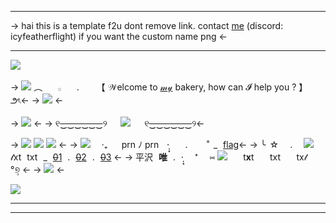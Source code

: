 ***
-> hai this is a template
f2u dont remove link.
contact [me](https://rentry.co/kuni-kuzu-shi) (discord: icyfeatherflight) if you want the custom name png <-
***
![](https://files.catbox.moe/g8guyq.png)

-> ![](https://files.catbox.moe/2c5fku.gif) ︵         𓂂         .           【 𝒲elcome to [𝓂𝓎](https://rentry.co/6th-harbinger) bakery, how can 𝓘 help you ? 】౨ৎ<-
-> ![](https://files.catbox.moe/4vlrsv.gif) <-

-> ![](https://files.catbox.moe/pf1tux.png) <-
-> ୧~~‿‿‿‿‿‿~~୨         ![](https://files.catbox.moe/6rsxlp.gif)         ୧~~‿‿‿‿‿‿~~୨<-

-> ![](https://files.catbox.moe/qjxt1a.gif) ![](https://files.catbox.moe/6eohh8.png) ![](https://files.catbox.moe/qjxt1a.gif) <-
-> ![](https://files.catbox.moe/maw3vn.gif)       ‧₊         prn  ﾉ  prn     ·̩͙          .            ˚  _     [flag](https://rentry.co/rentryflags)<-
-> ╰   ☆       .       ![](https://files.catbox.moe/aac02y.png)    𝓉xt    txt    _    [~~0~~1](https://rentry.co/nice-lesbian)    .    [~~0~~2](https://rentry.co/nice-lesbian)    .    [~~0~~3](https://rentry.co/nice-lesbian) <-
-> 平沢    **唯**    .    ·̩͙       ⁺       ⑅ ![](https://files.catbox.moe/4ksmb2.gif)          t**x**t          txt          tx𝓉          °୭̥ <-
-> ![](https://files.catbox.moe/dyr7op.gif) <-


![](https://files.catbox.moe/5m6lzj.png)
***
***